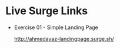 # Live Surge Links

- Exercise 01 - Simple Landing Page
    
    http://ahmedayaz-landingpage.surge.sh/
